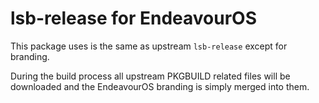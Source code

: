 # lsb-release for EndeavourOS

This package uses is the same as upstream `lsb-release` except for branding.

During the build process all upstream PKGBUILD related files will be downloaded and the EndeavourOS branding is simply merged into them.
